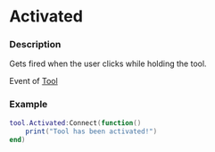 # Activated
### Description
Gets fired when the user clicks while holding the tool.

Event of [Tool](/classes/Tool/)

### Example
```lua
tool.Activated:Connect(function()
    print("Tool has been activated!")
end)
```
